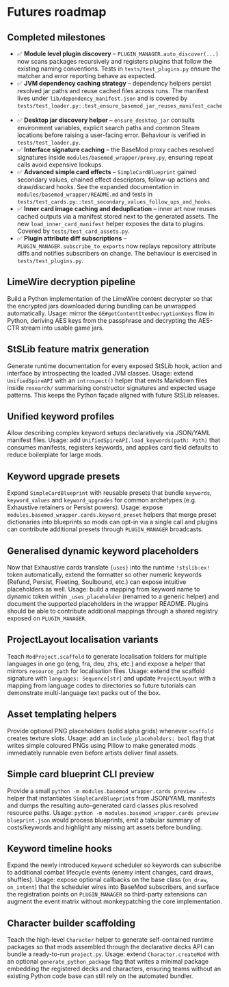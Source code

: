 # Futures roadmap

## Completed milestones

- ✅ **Module level plugin discovery** – `PLUGIN_MANAGER.auto_discover(...)` now
  scans packages recursively and registers plugins that follow the existing
  naming conventions. Tests in `tests/test_plugins.py` ensure the matcher and
  error reporting behave as expected.
- ✅ **JVM dependency caching strategy** – dependency helpers persist resolved
  jar paths and reuse cached files across runs. The manifest lives under
  ``lib/dependency_manifest.json`` and is covered by
  `tests/test_loader.py::test_ensure_basemod_jar_reuses_manifest_cache`.
- ✅ **Desktop jar discovery helper** – `ensure_desktop_jar` consults
  environment variables, explicit search paths and common Steam locations before
  raising a user-facing error. Behaviour is verified in `tests/test_loader.py`.
- ✅ **Interface signature caching** – the BaseMod proxy caches resolved
  signatures inside `modules/basemod_wrapper/proxy.py`, ensuring repeat calls
  avoid expensive lookups.
- ✅ **Advanced simple card effects** – `SimpleCardBlueprint` gained secondary
  values, chained effect descriptors, follow-up actions and draw/discard hooks.
  See the expanded documentation in `modules/basemod_wrapper/README.md` and
  tests in `tests/test_cards.py::test_secondary_values_follow_ups_and_hooks`.
- ✅ **Inner card image caching and deduplication** – inner art now reuses cached
  outputs via a manifest stored next to the generated assets. The new
  `load_inner_card_manifest` helper exposes the data to plugins. Covered by
  `tests/test_card_assets.py`.
- ✅ **Plugin attribute diff subscriptions** – `PLUGIN_MANAGER.subscribe_to_exports`
  now replays repository attribute diffs and notifies subscribers on change.
  The behaviour is exercised in `tests/test_plugins.py`.

## LimeWire decryption pipeline

Build a Python implementation of the LimeWire content decrypter so that the encrypted jars downloaded during bundling can be unwrapped automatically. Usage: mirror the `GE#getContentItemDecryptionKeys` flow in Python, deriving AES keys from the passphrase and decrypting the AES-CTR stream into usable game jars.

## StSLib feature matrix generation

Generate runtime documentation for every exposed StSLib hook, action and interface by introspecting the loaded JVM classes. Usage: extend ``UnifiedSpireAPI`` with an ``introspect()`` helper that emits Markdown files inside ``research/`` summarising constructor signatures and expected usage patterns. This keeps the Python façade aligned with future StSLib releases.

## Unified keyword profiles

Allow describing complex keyword setups declaratively via JSON/YAML manifest files. Usage: add ``UnifiedSpireAPI.load_keywords(path: Path)`` that consumes manifests, registers keywords, and applies card field defaults to reduce boilerplate for large mods.

## Keyword upgrade presets

Expand ``SimpleCardBlueprint`` with reusable presets that bundle ``keywords``, ``keyword_values`` and ``keyword_upgrades`` for
common archetypes (e.g. Exhaustive retainers or Persist powers). Usage: expose ``modules.basemod_wrapper.cards.keyword_preset``
helpers that merge preset dictionaries into blueprints so mods can opt-in via a single call and plugins can contribute
additional presets through ``PLUGIN_MANAGER`` broadcasts.

## Generalised dynamic keyword placeholders

Now that Exhaustive cards translate ``{uses}`` into the runtime ``!stslib:ex!`` token automatically, extend the formatter so
other numeric keywords (Refund, Persist, Fleeting, Soulbound, etc.) can expose intuitive placeholders as well. Usage: build a
mapping from keyword name to dynamic token within ``_uses_placeholder`` (renamed to a generic helper) and document the supported
placeholders in the wrapper README. Plugins should be able to contribute additional mappings through a shared registry exposed
on ``PLUGIN_MANAGER``.

## ProjectLayout localisation variants

Teach ``ModProject.scaffold`` to generate localisation folders for multiple languages in one go (eng, fra, deu, zhs, etc.) and expose a helper that mirrors ``resource_path`` for localisation files. Usage: extend the scaffold signature with ``languages: Sequence[str]`` and update ``ProjectLayout`` with a mapping from language codes to directories so future tutorials can demonstrate multi-language text packs out of the box.

## Asset templating helpers

Provide optional PNG placeholders (solid alpha grids) whenever ``scaffold`` creates texture slots. Usage: add an ``include_placeholders: bool`` flag that writes simple coloured PNGs using Pillow to make generated mods immediately runnable even before artists deliver final assets.

## Simple card blueprint CLI preview

Provide a small `python -m modules.basemod_wrapper.cards preview ...` helper that
instantiates `SimpleCardBlueprint`s from JSON/YAML manifests and dumps the
resulting auto-generated card classes plus resolved resource paths. Usage:
`python -m modules.basemod_wrapper.cards preview blueprint.json` would process
blueprints, emit a tabular summary of costs/keywords and highlight any missing
art assets before bundling.

## Keyword timeline hooks

Expand the newly introduced `Keyword` scheduler so keywords can subscribe to
additional combat lifecycle events (enemy intent changes, card draws, shuffles).
Usage: expose optional callbacks on the base class (``on_draw``, ``on_intent``)
that the scheduler wires into BaseMod subscribers, and surface the registration
points on ``PLUGIN_MANAGER`` so third-party extensions can augment the event
matrix without monkeypatching the core implementation.

## Character builder scaffolding

Teach the high-level `Character` helper to generate self-contained runtime
packages so that mods assembled through the declarative decks API can bundle a
ready-to-run `project.py`. Usage: extend `Character.createMod` with an optional
`generate_python_package` flag that writes a minimal package embedding the
registered decks and characters, ensuring teams without an existing Python code
base can still rely on the automated bundler.
